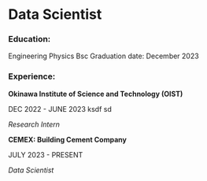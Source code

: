# Data Scientist

### Education:
Engineering Physics Bsc
Graduation date: December 2023

### Experience:
**Okinawa Institute of Science and Technology (OIST)**     

DEC 2022 - JUNE 2023	ksdf sd

_Research Intern_

**CEMEX: Building Cement Company**                         

JULY 2023 - PRESENT

_Data Scientist_

